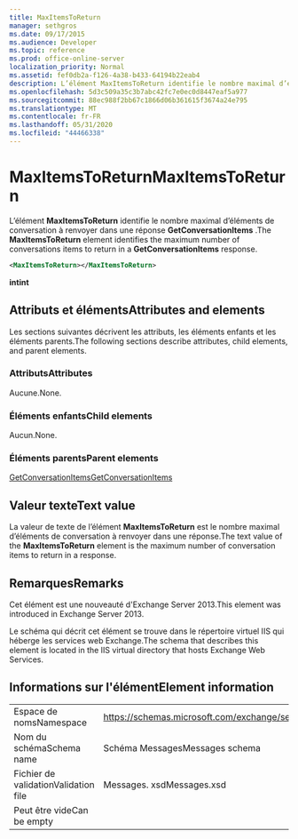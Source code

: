 ```yaml
---
title: MaxItemsToReturn
manager: sethgros
ms.date: 09/17/2015
ms.audience: Developer
ms.topic: reference
ms.prod: office-online-server
localization_priority: Normal
ms.assetid: fef0db2a-f126-4a38-b433-64194b22eab4
description: L’élément MaxItemsToReturn identifie le nombre maximal d’éléments de conversation à renvoyer dans une réponse GetConversationItems.
ms.openlocfilehash: 5d3c509a35c3b7abc42fc7e0ec0d8447eaf5a977
ms.sourcegitcommit: 88ec988f2bb67c1866d06b361615f3674a24e795
ms.translationtype: MT
ms.contentlocale: fr-FR
ms.lasthandoff: 05/31/2020
ms.locfileid: "44466338"
---
```

# <a name="maxitemstoreturn"></a><span data-ttu-id="3004f-103">MaxItemsToReturn</span><span class="sxs-lookup"><span data-stu-id="3004f-103">MaxItemsToReturn</span></span>

<span data-ttu-id="3004f-104">L’élément **MaxItemsToReturn** identifie le nombre maximal d’éléments de conversation à renvoyer dans une réponse **GetConversationItems** .</span><span class="sxs-lookup"><span data-stu-id="3004f-104">The **MaxItemsToReturn** element identifies the maximum number of conversations items to return in a **GetConversationItems** response.</span></span> 
  
```XML
<MaxItemsToReturn></MaxItemsToReturn>
```

 <span data-ttu-id="3004f-105">**int**</span><span class="sxs-lookup"><span data-stu-id="3004f-105">**int**</span></span>
## <a name="attributes-and-elements"></a><span data-ttu-id="3004f-106">Attributs et éléments</span><span class="sxs-lookup"><span data-stu-id="3004f-106">Attributes and elements</span></span>

<span data-ttu-id="3004f-107">Les sections suivantes décrivent les attributs, les éléments enfants et les éléments parents.</span><span class="sxs-lookup"><span data-stu-id="3004f-107">The following sections describe attributes, child elements, and parent elements.</span></span>
  
### <a name="attributes"></a><span data-ttu-id="3004f-108">Attributs</span><span class="sxs-lookup"><span data-stu-id="3004f-108">Attributes</span></span>

<span data-ttu-id="3004f-109">Aucune.</span><span class="sxs-lookup"><span data-stu-id="3004f-109">None.</span></span>
  
### <a name="child-elements"></a><span data-ttu-id="3004f-110">Éléments enfants</span><span class="sxs-lookup"><span data-stu-id="3004f-110">Child elements</span></span>

<span data-ttu-id="3004f-111">Aucun.</span><span class="sxs-lookup"><span data-stu-id="3004f-111">None.</span></span>
  
### <a name="parent-elements"></a><span data-ttu-id="3004f-112">Éléments parents</span><span class="sxs-lookup"><span data-stu-id="3004f-112">Parent elements</span></span>

[<span data-ttu-id="3004f-113">GetConversationItems</span><span class="sxs-lookup"><span data-stu-id="3004f-113">GetConversationItems</span></span>](getconversationitems.md)
  
## <a name="text-value"></a><span data-ttu-id="3004f-114">Valeur texte</span><span class="sxs-lookup"><span data-stu-id="3004f-114">Text value</span></span>

<span data-ttu-id="3004f-115">La valeur de texte de l’élément **MaxItemsToReturn** est le nombre maximal d’éléments de conversation à renvoyer dans une réponse.</span><span class="sxs-lookup"><span data-stu-id="3004f-115">The text value of the **MaxItemsToReturn** element is the maximum number of conversation items to return in a response.</span></span> 
  
## <a name="remarks"></a><span data-ttu-id="3004f-116">Remarques</span><span class="sxs-lookup"><span data-stu-id="3004f-116">Remarks</span></span>

<span data-ttu-id="3004f-117">Cet élément est une nouveauté d'Exchange Server 2013.</span><span class="sxs-lookup"><span data-stu-id="3004f-117">This element was introduced in Exchange Server 2013.</span></span>
  
<span data-ttu-id="3004f-118">Le schéma qui décrit cet élément se trouve dans le répertoire virtuel IIS qui héberge les services web Exchange.</span><span class="sxs-lookup"><span data-stu-id="3004f-118">The schema that describes this element is located in the IIS virtual directory that hosts Exchange Web Services.</span></span>
  
## <a name="element-information"></a><span data-ttu-id="3004f-119">Informations sur l'élément</span><span class="sxs-lookup"><span data-stu-id="3004f-119">Element information</span></span>

|||
|:-----|:-----|
|<span data-ttu-id="3004f-120">Espace de noms</span><span class="sxs-lookup"><span data-stu-id="3004f-120">Namespace</span></span>  <br/> |https://schemas.microsoft.com/exchange/services/2006/messages  <br/> |
|<span data-ttu-id="3004f-121">Nom du schéma</span><span class="sxs-lookup"><span data-stu-id="3004f-121">Schema name</span></span>  <br/> |<span data-ttu-id="3004f-122">Schéma Messages</span><span class="sxs-lookup"><span data-stu-id="3004f-122">Messages schema</span></span>  <br/> |
|<span data-ttu-id="3004f-123">Fichier de validation</span><span class="sxs-lookup"><span data-stu-id="3004f-123">Validation file</span></span>  <br/> |<span data-ttu-id="3004f-124">Messages. xsd</span><span class="sxs-lookup"><span data-stu-id="3004f-124">Messages.xsd</span></span>  <br/> |
|<span data-ttu-id="3004f-125">Peut être vide</span><span class="sxs-lookup"><span data-stu-id="3004f-125">Can be empty</span></span>  <br/> ||
   

